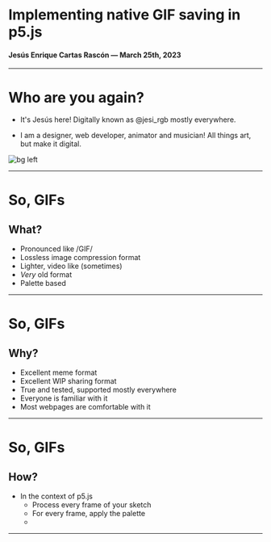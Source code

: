 # Implementing native GIF saving in p5.js

#### Jesús Enrique Cartas Rascón — March 25th, 2023

---

# Who are you again?

- It's Jesús here! Digitally known as @jesi_rgb mostly everywhere.

- I am a designer, web developer, animator and musician! All things art, but make it digital.

![bg left](media/duggish.jpg)

---

# So, GIFs

## What?

- Pronounced like /GIF/
- Lossless image compression format
- Lighter, video like (sometimes)
- _Very_ old format
- Palette based

---

# So, GIFs

## Why?

- Excellent meme format
- Excellent WIP sharing format
- True and tested, supported mostly everywhere
- Everyone is familiar with it
- Most webpages are comfortable with it

---

# So, GIFs

## How?

- In the context of p5.js
  - Process every frame of your sketch
  - For every frame, apply the palette
  -

---

